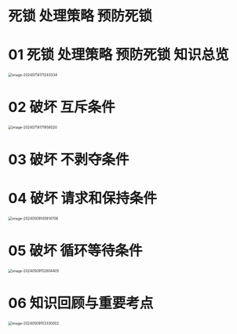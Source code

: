 # 死锁 处理策略 预防死锁



# 01 死锁 处理策略 预防死锁 知识总览

<img src="https://cvp.oss-cn-shanghai.aliyuncs.com/picgo/202407141712812.png" alt="image-20240714171243334" style="zoom:50%;" />



# 02 破坏 互斥条件

<img src="https://cvp.oss-cn-shanghai.aliyuncs.com/picgo/202407141719289.png" alt="image-20240714171958020" style="zoom:50%;" />



# 03 破坏 不剥夺条件





# 04 破坏 请求和保持条件

<img src="https://cvp.oss-cn-shanghai.aliyuncs.com/picgo/202405091458891.png" alt="image-20240509145814706" style="zoom:50%;" />



# 05 破坏 循环等待条件

<img src="https://cvp.oss-cn-shanghai.aliyuncs.com/picgo/202405091528606.png" alt="image-20240509152804405" style="zoom:50%;" />



# 06 知识回顾与重要考点

<img src="https://cvp.oss-cn-shanghai.aliyuncs.com/picgo/202405091533106.png" alt="image-20240509153330002" style="zoom:50%;" />